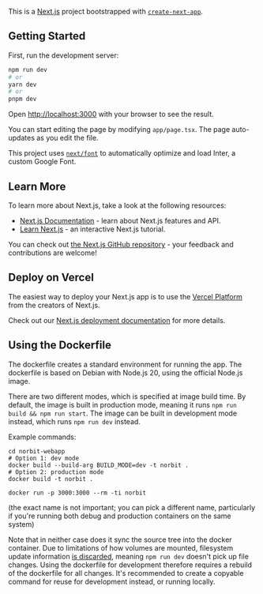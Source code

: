 This is a [Next.js](https://nextjs.org/) project bootstrapped with [`create-next-app`](https://github.com/vercel/next.js/tree/canary/packages/create-next-app).

## Getting Started

First, run the development server:

```bash
npm run dev
# or
yarn dev
# or
pnpm dev
```

Open [http://localhost:3000](http://localhost:3000) with your browser to see the result.

You can start editing the page by modifying `app/page.tsx`. The page auto-updates as you edit the file.

This project uses [`next/font`](https://nextjs.org/docs/basic-features/font-optimization) to automatically optimize and load Inter, a custom Google Font.

## Learn More

To learn more about Next.js, take a look at the following resources:

- [Next.js Documentation](https://nextjs.org/docs) - learn about Next.js features and API.
- [Learn Next.js](https://nextjs.org/learn) - an interactive Next.js tutorial.

You can check out [the Next.js GitHub repository](https://github.com/vercel/next.js/) - your feedback and contributions are welcome!

## Deploy on Vercel

The easiest way to deploy your Next.js app is to use the [Vercel Platform](https://vercel.com/new?utm_medium=default-template&filter=next.js&utm_source=create-next-app&utm_campaign=create-next-app-readme) from the creators of Next.js.

Check out our [Next.js deployment documentation](https://nextjs.org/docs/deployment) for more details.

## Using the Dockerfile

The dockerfile creates a standard environment for running the app. The dockerfile is based on Debian with Node.js 20, using the official Node.js image.

There are two different modes, which is specified at image build time. By default, the image is built in production mode, meaning it runs `npm run build && npm run start`. The image can be built in development mode instead, which runs `npm run dev` instead.

Example commands:
```
cd norbit-webapp
# Option 1: dev mode
docker build --build-arg BUILD_MODE=dev -t norbit .
# Option 2: production mode
docker build -t norbit . 

docker run -p 3000:3000 --rm -ti norbit
```
(the exact name is not important; you can pick a different name, particularly if you're running both debug and production containers on the same system)

Note that in neither case does it sync the source tree into the docker container. Due to limitations of how volumes are mounted, filesystem update information [is discarded][docker-volume-info-discard], meaning `npm run dev` doesn't pick up file changes. Using the dockerfile for development therefore requires a rebuild of the dockerfile for all changes. It's recommended to create a copyable command for reuse for development instead, or running locally.

[docker-volume-info-discard]: https://forums.docker.com/t/docker-compose-not-synchronising-file-changes-in-volume/79177/4
